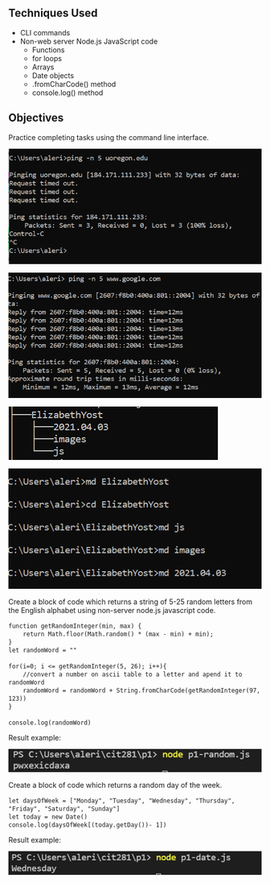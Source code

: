 
## Techniques Used 

- CLI commands 
- Non-web server Node.js JavaScript code
    - Functions
    - for loops
    - Arrays
    - Date objects
    - .fromCharCode() method
    - console.log() method

## Objectives

Practice completing tasks using the command line interface. 

![p1-break](p1-break.png)

![p1-ping](p1-ping.png)

![p1-tree](p1-tree.png)

![p1-folders](p1-folders.png)

Create a block of code which returns a string of 5-25 random letters from the English alphabet using non-server node.js javascript code.


```
function getRandomInteger(min, max) {
    return Math.floor(Math.random() * (max - min) + min);
}
let randomWord = ""

for(i=0; i <= getRandomInteger(5, 26); i++){
    //convert a number on ascii table to a letter and apend it to randomWord
    randomWord = randomWord + String.fromCharCode(getRandomInteger(97, 123))
}

console.log(randomWord) 
```

Result example:

![p1-random.js result](p1-random.png)

Create a block of code which returns a random day of the week. 

```
let daysOfWeek = ["Monday", "Tuesday", "Wednesday", "Thursday", "Friday", "Saturday", "Sunday"]
let today = new Date()
console.log(daysOfWeek[(today.getDay())- 1])
```

Result example:

![p1-date.js result](p1-date.png)

